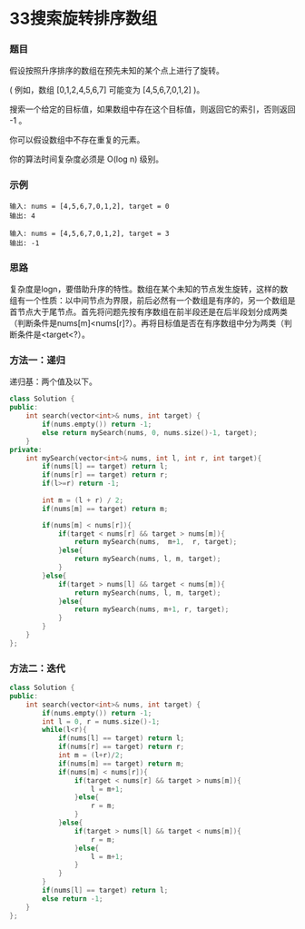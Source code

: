 # 33搜索旋转排序数组

### 题目

假设按照升序排序的数组在预先未知的某个点上进行了旋转。

( 例如，数组 [0,1,2,4,5,6,7] 可能变为 [4,5,6,7,0,1,2] )。

搜索一个给定的目标值，如果数组中存在这个目标值，则返回它的索引，否则返回 -1 。

你可以假设数组中不存在重复的元素。

你的算法时间复杂度必须是 O(log n) 级别。

### 示例

```
输入: nums = [4,5,6,7,0,1,2], target = 0
输出: 4

输入: nums = [4,5,6,7,0,1,2], target = 3
输出: -1
```

### 思路

复杂度是logn，要借助升序的特性。数组在某个未知的节点发生旋转，这样的数组有一个性质：以中间节点为界限，前后必然有一个数组是有序的，另一个数组是首节点大于尾节点。首先将问题先按有序数组在前半段还是在后半段划分成两类（判断条件是nums[m]<nums[r]?）。再将目标值是否在有序数组中分为两类（判断条件是<target<?）。



### 方法一：递归

递归基：两个值及以下。

```c++
class Solution {
public:
    int search(vector<int>& nums, int target) {
        if(nums.empty()) return -1;
        else return mySearch(nums, 0, nums.size()-1, target);
    }
private:
    int mySearch(vector<int>& nums, int l, int r, int target){
        if(nums[l] == target) return l;
        if(nums[r] == target) return r;
        if(l>=r) return -1;
        
        int m = (l + r) / 2; 
        if(nums[m] == target) return m;

        if(nums[m] < nums[r]){
            if(target < nums[r] && target > nums[m]){
                return mySearch(nums,  m+1,  r, target);
            }else{
                return mySearch(nums, l, m, target);
            }
        }else{
            if(target > nums[l] && target < nums[m]){
                return mySearch(nums, l, m, target);
            }else{
                return mySearch(nums, m+1, r, target);
            }
        }
    }
};
```

### 方法二：迭代

```c++
class Solution {
public:
    int search(vector<int>& nums, int target) {
        if(nums.empty()) return -1;
        int l = 0, r = nums.size()-1;
        while(l<r){
            if(nums[l] == target) return l;
            if(nums[r] == target) return r;
            int m = (l+r)/2;
            if(nums[m] == target) return m;
            if(nums[m] < nums[r]){
                if(target < nums[r] && target > nums[m]){
                    l = m+1;
                }else{
                    r = m;
                }
            }else{
                if(target > nums[l] && target < nums[m]){
                    r = m;
                }else{
                    l = m+1;
                }
            }
        }
        if(nums[l] == target) return l;
        else return -1;
    }
};
```



